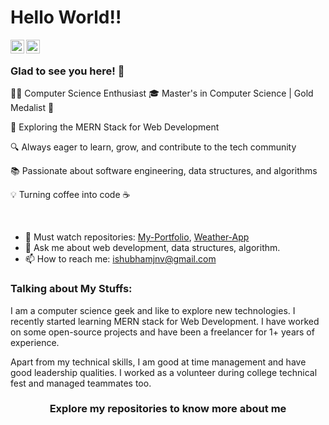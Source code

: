 # Hello World!! 

<a href="https://www.linkedin.com/in/shubham-sharmaaaa/">
  <img align="left" alt="shubhamkumar-linkedin" width="22px" src="https://cdn.jsdelivr.net/npm/simple-icons@v3/icons/linkedin.svg" />
</a>
<a href="https://www.instagram.com/_kaushik1999/	">
  <img align="left" alt="rohit.rkshakya_Instagram" width="22px" src="https://cdn.jsdelivr.net/npm/simple-icons@v3/icons/instagram.svg" />
</a>

<br />

### Glad to see you here! 🤩 &nbsp;

👨‍💻 Computer Science Enthusiast 
🎓 Master's in Computer Science | Gold Medalist 🥇

🚀 Exploring the MERN Stack for Web Development

🔍 Always eager to learn, grow, and contribute to the tech community

📚 Passionate about software engineering, data structures, and algorithms

💡 Turning coffee into code ☕

<br />

- 🔭 Must watch repositories: [My-Portfolio](https://github.com/Shubham-Kumar25/my-portfolio.git), [Weather-App](https://github.com/Shubham-Kumar25/weatherapp.git)
- 💬 Ask me about web development, data structures, algorithm.
- 📫 How to reach me: ishubhamjnv@gmail.com

### Talking about My Stuffs:
I am a computer science geek and like to explore new technologies. I recently started learning MERN stack for Web Development. I have worked on some open-source projects and have been a freelancer for 1+ years of experience.

Apart from my technical skills, I am good at time management and have good leadership qualities. I worked as a volunteer during college technical fest and managed teammates too.

<div align="center">

### Explore my repositories to know more about me

</div>
